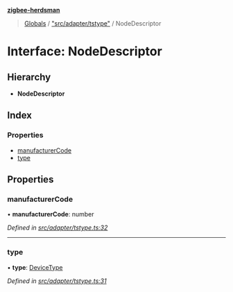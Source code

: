 **[zigbee-herdsman](../README.md)**

> [Globals](../README.md) / ["src/adapter/tstype"](../modules/_src_adapter_tstype_.md) / NodeDescriptor

# Interface: NodeDescriptor

## Hierarchy

* **NodeDescriptor**

## Index

### Properties

* [manufacturerCode](_src_adapter_tstype_.nodedescriptor.md#manufacturercode)
* [type](_src_adapter_tstype_.nodedescriptor.md#type)

## Properties

### manufacturerCode

•  **manufacturerCode**: number

*Defined in [src/adapter/tstype.ts:32](https://github.com/Koenkk/zigbee-herdsman/blob/master/src/src/adapter/tstype.ts#L32)*

___

### type

•  **type**: [DeviceType](../modules/_src_adapter_tstype_.md#devicetype)

*Defined in [src/adapter/tstype.ts:31](https://github.com/Koenkk/zigbee-herdsman/blob/master/src/src/adapter/tstype.ts#L31)*
